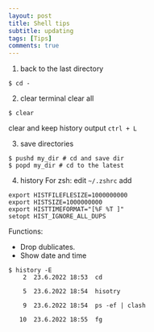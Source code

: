 ```yaml
---
layout: post
title: Shell tips
subtitle: updating
tags: [Tips]
comments: true
---
```


1. back to the last directory
```shell
$ cd -
```

2. clear terminal
clear all
```shell
$ clear
```
clear and keep history output
```ctrl + L```

3. save directories
```shell
$ pushd my_dir # cd and save dir
$ popd my_dir # cd to the latest
```

4. history
For zsh: edit `~/.zshrc` add  
```shell
export HISTFILEFLESIZE=1000000000
export HISTSIZE=1000000000
export HISTTIMEFORMAT="[%F %T ]"
setopt HIST_IGNORE_ALL_DUPS
```
Functions:   
- Drop dublicates.  
- Show date and time  

```shell
$ history -E
    2  23.6.2022 18:53  cd

    5  23.6.2022 18:54  hisotry

    9  23.6.2022 18:54  ps -ef | clash

   10  23.6.2022 18:55  fg
```
